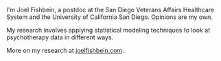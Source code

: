 I'm Joel Fishbein, a postdoc at the San Diego Veterans Affairs Healthcare System and the University of California San Diego. Opinions are my own.

My research involves applying statistical modeling techniques to look at psychotherapy data in different ways.

More on my research at [joelfishbein.com](url).

<!---
joelfishbein/joelfishbein is a ✨ special ✨ repository because its `README.md` (this file) appears on your GitHub profile.
You can click the Preview link to take a look at your changes.
--->
